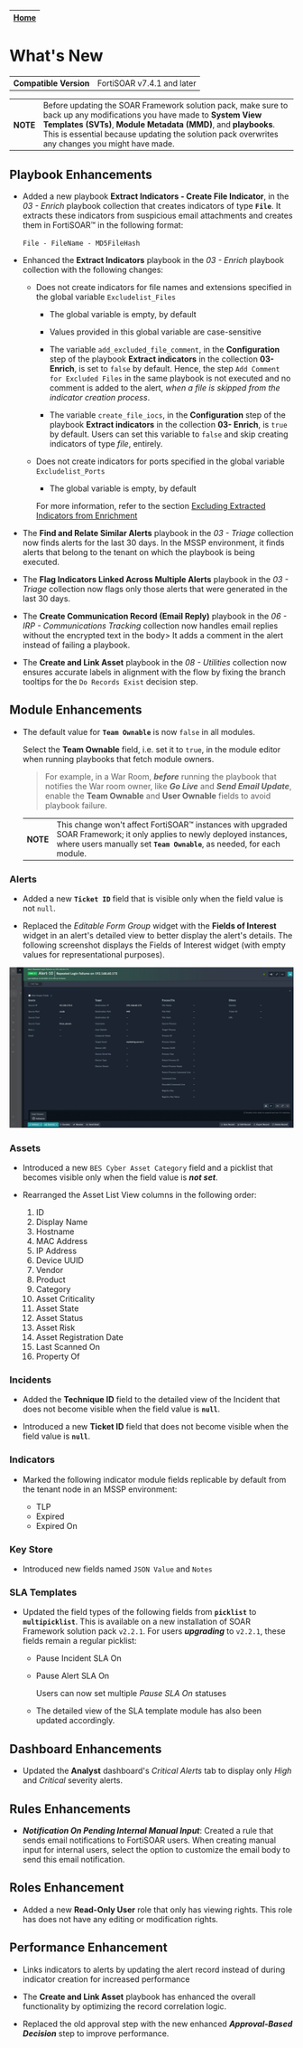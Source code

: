 | [Home](./README.md) |
|---------------------|

# What's New

<table>
    <tr>
        <th>Compatible Version</th>
        <td>FortiSOAR v7.4.1 and later</td>
    </tr>
</table>

<table>
    <tr>
        <th>NOTE</th>
        <td>Before updating the SOAR Framework solution pack, make sure to back up any modifications you have made to <strong>System View Templates (SVTs)</strong>, <strong>Module Metadata (MMD)</strong>, and <strong>playbooks</strong>. This is essential because updating the solution pack overwrites any changes you might have made.</td>
    </tr>
</table>

## Playbook Enhancements

- Added a new playbook **Extract Indicators - Create File Indicator**, in the *03 - Enrich* playbook collection that creates indicators of type **`File`**. It extracts these indicators from suspicious email attachments and creates them in FortiSOAR&trade; in the following format:

    `File - FileName - MD5FileHash`

- Enhanced the **Extract Indicators** playbook in the *03 - Enrich* playbook collection with the following changes:

    - Does not create indicators for file names and extensions specified in the global variable `Excludelist_Files`

        - The global variable is empty, by default
        - Values provided in this global variable are case-sensitive

        - The variable `add_excluded_file_comment`, in the **Configuration** step of the playbook **Extract indicators** in the collection **03- Enrich**, is set to `false` by default. Hence, the step `Add Comment for Excluded Files` in the same playbook is not executed and no comment is added to the alert, *when a file is skipped from the indicator creation process*.

        - The variable `create_file_iocs`, in the **Configuration** step of the playbook **Extract indicators** in the collection **03- Enrich**, is `true` by default. Users can set this variable to `false` and skip creating indicators of type *file*, entirely.

    - Does not create indicators for ports specified in the global variable `Excludelist_Ports`

        - The global variable is empty, by default

        For more information, refer to the section [Excluding Extracted Indicators from Enrichment](./docs/extending-default-indicator-extraction-process.md#excluding-extracted-indicators-from-enrichment)

- The **Find and Relate Similar Alerts** playbook in the *03 - Triage* collection now finds alerts for the last 30 days. In the MSSP environment, it finds alerts that belong to the tenant on which the playbook is being executed.

- The **Flag Indicators Linked Across Multiple Alerts** playbook in the *03 - Triage* collection now flags only those alerts that were generated in the last 30 days.

- The **Create Communication Record (Email Reply)** playbook in the *06 - IRP - Communications Tracking* collection now handles email replies without the encrypted text in the body> It adds a comment in the alert instead of failing a playbook.

- The **Create and Link Asset** playbook in the *08 - Utilities* collection now ensures accurate labels in alignment with the flow by fixing the branch tooltips for the `Do Records Exist` decision step.


## Module Enhancements

- The default value for **`Team Ownable`** is now `false` in all modules.

    Select the **Team Ownable** field, i.e. set it to `true`, in the module editor when running playbooks that fetch module owners. 
    
    >For example, in a War Room, **_before_** running the playbook that notifies the War room owner, like **_Go Live_** and **_Send Email Update_**, enable the **Team Ownable** and **User Ownable** fields to avoid playbook failure.

    <table>
        <tr>
            <th>NOTE </th>
            <td>This change won't affect FortiSOAR&trade; instances with upgraded SOAR Framework; it only applies to newly deployed instances, where users manually set <strong><code>Team Ownable</code></strong>, as needed, for each module.</td>
        </tr>
    </table>

### Alerts

- Added a new **`Ticket ID`** field that is visible only when the field value is not `null`.

- Replaced the *Editable Form Group* widget with the **Fields of Interest** widget in an alert's detailed view to better display the alert's details. The following screenshot displays the Fields of Interest widget (with empty values for representational purposes).

![](./docs/res/alert-field-of-interest-widget.png)

### Assets

- Introduced a new `BES Cyber Asset Category` field and a picklist that becomes visible only when the field value is **_not set_**.

- Rearranged the Asset List View columns in the following order:
   1. ID
   2. Display Name
   3. Hostname
   4. MAC Address
   5. IP Address
   6. Device UUID
   7. Vendor
   8. Product
   9. Category
   10. Asset Criticality
   11. Asset State
   12. Asset Status
   13. Asset Risk
   14. Asset Registration Date
   15. Last Scanned On
   16. Property Of

### Incidents
- Added the **Technique ID** field to the detailed view of the Incident that does not become visible when the field value is **`null`**.

- Introduced a new **Ticket ID** field that does not become visible when the field value is **`null`**.

### Indicators

- Marked the following indicator module fields replicable by default from the tenant node in an MSSP environment:

    - TLP
    - Expired
    - Expired On

### Key Store

- Introduced new fields named `JSON Value` and `Notes`

### SLA Templates

- Updated the field types of the following fields from **`picklist`** to **`multipicklist`**. This is available on a new installation of SOAR Framework solution pack `v2.2.1`. For users **_upgrading_** to `v2.2.1`, these fields remain a regular picklist:

    - Pause Incident SLA On
    - Pause Alert SLA On

        Users can now set multiple *Pause SLA On* statuses

    - The detailed view of the SLA template module has also been updated accordingly.

## Dashboard Enhancements

-  Updated the **Analyst** dashboard's *Critical Alerts* tab to display only *High* and *Critical* severity alerts.

## Rules Enhancements

- **_Notification On Pending Internal Manual Input_**: Created a rule that sends email notifications to FortiSOAR users. When creating manual input for internal users, select the option to customize the email body to send this email notification.

## Roles Enhancement 

- Added a new **Read-Only User** role that only has viewing rights. This role has does not have any editing or modification rights.

## Performance Enhancement

- Links indicators to alerts by updating the alert record instead of during indicator creation for increased performance

- The **Create and Link Asset** playbook has enhanced the overall functionality by optimizing the record correlation logic.

- Replaced the old approval step with the new enhanced **_Approval-Based Decision_** step to improve performance.
